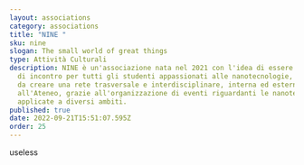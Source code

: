 ```yaml
---
layout: associations
category: associations
title: "NINE "
sku: nine
slogan: The small world of great things
type: Attività Culturali
description: NINE è un'associazione nata nel 2021 con l'idea di essere un luogo
  di incontro per tutti gli studenti appassionati alle nanotecnologie, in modo
  da creare una rete trasversale e interdisciplinare, interna ed esterna
  all'Ateneo, grazie all'organizzazione di eventi riguardanti le nanotecnologie
  applicate a diversi ambiti.
published: true
date: 2022-09-21T15:51:07.595Z
order: 25
---
```

useless